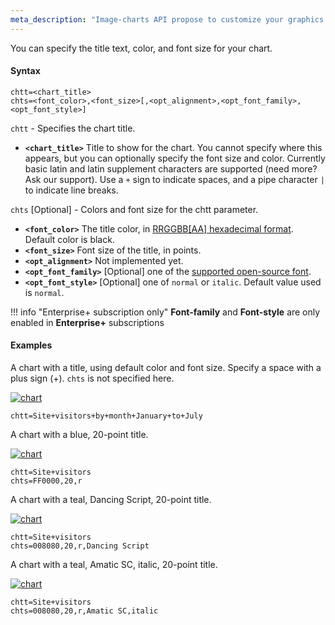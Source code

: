 ```yaml
---
meta_description: "Image-charts API propose to customize your graphics as for example with chart title. This documentation shows you how to use the API url parameters to generate a chart."
---
```

You can specify the title text, color, and font size for your chart.

#### Syntax

```
chtt=<chart_title>
chts=<font_color>,<font_size>[,<opt_alignment>,<opt_font_family>,<opt_font_style>]
```

`chtt` - Specifies the chart title.

- **`<chart_title>`** Title to show for the chart. You cannot specify where this appears, but you can optionally specify the font size and color. Currently basic latin and latin supplement characters are supported (need more? Ask our support). Use a `+` sign to indicate spaces, and a pipe character ` | ` to indicate line breaks.

`chts` [Optional] - Colors and font size for the chtt parameter.

- **`<font_color>`** The title color, in [RRGGBB[AA] hexadecimal format](/reference/color-format). Default color is black.
- **`<font_size>`** Font size of the title, in points.
- **`<opt_alignment>`** Not implemented yet.
- **`<opt_font_family>`** [Optional] one of the [supported open-source font](/reference/chart-font/#supported-open-source-fonts).
- **`<opt_font_style>`** [Optional] one of `normal` or `italic`. Default value used is `normal`.

!!! info "Enterprise+ subscription only"
    **Font-family** and **Font-style** are only enabled in **Enterprise+** subscriptions

<!-- - **`<opt_alignment>`** [Optional] Alignment of the title. Choose one of the following case-sensitive string values: "l" (left), "c" (centered) "r" (right). Default is "c". -->

#### Examples

A chart with a title, using default color and font size. Specify a space with a plus sign (+). `chts` is not specified here.

[![chart](https://image-charts.com/chart?chbh=22%2C4&chco=FF6B6B%2CC44D58&chd=s%3AYUVmw1%2Cwellow&chs=700x200&cht=bvs&chtt=Site%20visitors%20by%20month%7CJanuary%20to%20July&icac=documentation&ichm=244131d1ae07bbd376c78f71c3c80aeca5d8feba2d93bb8bec0ba3f00596ba38)](https://editor.image-charts.com/chart?chbh=22%2C4&chco=FF6B6B%2CC44D58&chd=s%3AYUVmw1%2Cwellow&chs=700x200&cht=bvs&chtt=Site%20visitors%20by%20month%7CJanuary%20to%20July&icac=documentation&ichm=244131d1ae07bbd376c78f71c3c80aeca5d8feba2d93bb8bec0ba3f00596ba38)

```
chtt=Site+visitors+by+month+January+to+July
```

A chart with a blue, 20-point title.

[![chart](https://image-charts.com/chart?chbh=22%2C4&chco=4ECDC4%2CC7F464&chd=s%3AYUVmw1%2Cwellow&chs=700x200&cht=bvs&chts=556270%2C20%2Cr&chtt=Site%20visitors&icac=documentation&ichm=5d2d3730940204c67b0a5c168e6f05c928f23830e7b9646dfc9206e7f8f5d610)](https://editor.image-charts.com/chart?chbh=22%2C4&chco=4ECDC4%2CC7F464&chd=s%3AYUVmw1%2Cwellow&chs=700x200&cht=bvs&chts=556270%2C20%2Cr&chtt=Site%20visitors&icac=documentation&ichm=5d2d3730940204c67b0a5c168e6f05c928f23830e7b9646dfc9206e7f8f5d610)


```
chtt=Site+visitors
chts=FF0000,20,r
```

A chart with a teal, Dancing Script, 20-point title.

[![chart](https://image-charts.com/chart?chbh=22%2C4&chco=4ECDC4%2CC7F464&chd=s%3AYUVmw1%2Cwellow&chs=700x200&cht=bvs&chts=008080%2C20%2Cr%2CDancing%20Script&chtt=Site%20visitors&icac=documentation&icretina=1&ichm=8b55c3e6f48cba2655aa7d6f79ca28a1ad4fa8165ead6d2d7daa2603f52255f9)](https://editor.image-charts.com/chart?chbh=22%2C4&chco=4ECDC4%2CC7F464&chd=s%3AYUVmw1%2Cwellow&chs=700x200&cht=bvs&chts=008080%2C20%2Cr%2CDancing%20Script&chtt=Site%20visitors&icac=documentation&icretina=1&ichm=8b55c3e6f48cba2655aa7d6f79ca28a1ad4fa8165ead6d2d7daa2603f52255f9)


```
chtt=Site+visitors
chts=008080,20,r,Dancing Script
```

A chart with a teal, Amatic SC, italic, 20-point title.

[![chart](https://image-charts.com/chart?chbh=22%2C4&chco=4ECDC4%2CC7F464&chd=s%3AYUVmw1%2Cwellow&chs=700x200&cht=bvs&chts=008080%2C20%2Cr%2CAmatic%20SC%2Citalic&chtt=Site%20visitors&icac=documentation&icretina=1&ichm=51ed136af930ed9f677b9cdfb0f497e50a965527f93e109e27ef2364922b9237)](https://editor.image-charts.com/chart?chbh=22%2C4&chco=4ECDC4%2CC7F464&chd=s%3AYUVmw1%2Cwellow&chs=700x200&cht=bvs&chts=008080%2C20%2Cr%2CAmatic%20SC%2Citalic&chtt=Site%20visitors&icac=documentation&icretina=1&ichm=51ed136af930ed9f677b9cdfb0f497e50a965527f93e109e27ef2364922b9237)


```
chtt=Site+visitors
chts=008080,20,r,Amatic SC,italic
```
